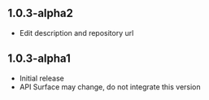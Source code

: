 ## 1.0.3-alpha2

* Edit description and repository url

## 1.0.3-alpha1

* Initial release
* API Surface may change, do not integrate this version
